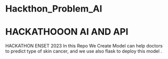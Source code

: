 # Hackthon_Problem_AI
# HACKATHOOON AI AND API 
HACKATHON ENSET 2023
In this Repo We Create Model can help doctors to predict type of skin cancer, and we use also flask to deploy this model . 
